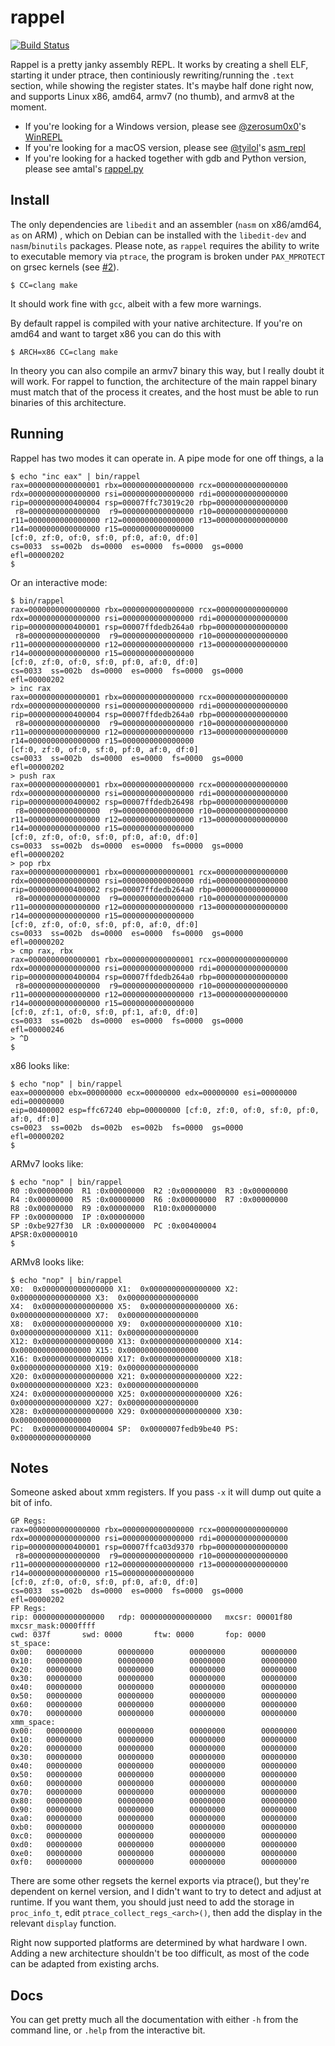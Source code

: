 # rappel

[![Build Status](https://dev.azure.com/yrp604/rappel/_apis/build/status/yrp604.rappel?branchName=master)](https://dev.azure.com/yrp604/rappel/_build/latest?definitionId=1&branchName=master)

Rappel is a pretty janky assembly REPL. It works by creating a shell ELF, starting it under ptrace, then continiously rewriting/running the `.text` section, while showing the register states. It's maybe half done right now, and supports Linux x86, amd64, armv7 (no thumb), and armv8 at the moment.

* If you're looking for a Windows version, please see [@zerosum0x0](https://twitter.com/zerosum0x0)'s [WinREPL](https://github.com/zerosum0x0/WinREPL)
* If you're looking for a macOS version, please see [@tyilol](https://twitter.com/tyilol)'s [asm_repl](https://github.com/Tyilo/asm_repl)
* If you're looking for a hacked together with gdb and Python version, please see amtal's [rappel.py](https://gist.github.com/amtal/c457176af7f8770e0ad519aadc86013c/)

## Install

The only dependencies are `libedit` and an assembler (`nasm` on x86/amd64, `as` on ARM) , which on Debian can be installed with the `libedit-dev` and `nasm`/`binutils` packages. Please note, as `rappel` requires the ability to write to executable memory via `ptrace`, the program is broken under `PAX_MPROTECT` on grsec kernels (see [#2](https://github.com/yrp604/rappel/issues/2)).

```
$ CC=clang make
```

It should work fine with `gcc`, albeit with a few more warnings.

By default rappel is compiled with your native architecture. If you're on amd64 and want to target x86 you can do this with

```
$ ARCH=x86 CC=clang make
```

In theory you can also compile an armv7 binary this way, but I really doubt it will work. For rappel to function, the architecture of the main rappel binary must match that of the process it creates, and the host must be able to run binaries of this architecture.

## Running

Rappel has two modes it can operate in. A pipe mode for one off things, a la

```
$ echo "inc eax" | bin/rappel
rax=0000000000000001 rbx=0000000000000000 rcx=0000000000000000
rdx=0000000000000000 rsi=0000000000000000 rdi=0000000000000000
rip=0000000000400004 rsp=00007ffc73019c20 rbp=0000000000000000
 r8=0000000000000000  r9=0000000000000000 r10=0000000000000000
r11=0000000000000000 r12=0000000000000000 r13=0000000000000000
r14=0000000000000000 r15=0000000000000000
[cf:0, zf:0, of:0, sf:0, pf:0, af:0, df:0]
cs=0033  ss=002b  ds=0000  es=0000  fs=0000  gs=0000            efl=00000202
$
```

Or an interactive mode:

```
$ bin/rappel
rax=0000000000000000 rbx=0000000000000000 rcx=0000000000000000
rdx=0000000000000000 rsi=0000000000000000 rdi=0000000000000000
rip=0000000000400001 rsp=00007ffdedb264a0 rbp=0000000000000000
 r8=0000000000000000  r9=0000000000000000 r10=0000000000000000
r11=0000000000000000 r12=0000000000000000 r13=0000000000000000
r14=0000000000000000 r15=0000000000000000
[cf:0, zf:0, of:0, sf:0, pf:0, af:0, df:0]
cs=0033  ss=002b  ds=0000  es=0000  fs=0000  gs=0000            efl=00000202
> inc rax
rax=0000000000000001 rbx=0000000000000000 rcx=0000000000000000
rdx=0000000000000000 rsi=0000000000000000 rdi=0000000000000000
rip=0000000000400004 rsp=00007ffdedb264a0 rbp=0000000000000000
 r8=0000000000000000  r9=0000000000000000 r10=0000000000000000
r11=0000000000000000 r12=0000000000000000 r13=0000000000000000
r14=0000000000000000 r15=0000000000000000
[cf:0, zf:0, of:0, sf:0, pf:0, af:0, df:0]
cs=0033  ss=002b  ds=0000  es=0000  fs=0000  gs=0000            efl=00000202
> push rax
rax=0000000000000001 rbx=0000000000000000 rcx=0000000000000000
rdx=0000000000000000 rsi=0000000000000000 rdi=0000000000000000
rip=0000000000400002 rsp=00007ffdedb26498 rbp=0000000000000000
 r8=0000000000000000  r9=0000000000000000 r10=0000000000000000
r11=0000000000000000 r12=0000000000000000 r13=0000000000000000
r14=0000000000000000 r15=0000000000000000
[cf:0, zf:0, of:0, sf:0, pf:0, af:0, df:0]
cs=0033  ss=002b  ds=0000  es=0000  fs=0000  gs=0000            efl=00000202
> pop rbx
rax=0000000000000001 rbx=0000000000000001 rcx=0000000000000000
rdx=0000000000000000 rsi=0000000000000000 rdi=0000000000000000
rip=0000000000400002 rsp=00007ffdedb264a0 rbp=0000000000000000
 r8=0000000000000000  r9=0000000000000000 r10=0000000000000000
r11=0000000000000000 r12=0000000000000000 r13=0000000000000000
r14=0000000000000000 r15=0000000000000000
[cf:0, zf:0, of:0, sf:0, pf:0, af:0, df:0]
cs=0033  ss=002b  ds=0000  es=0000  fs=0000  gs=0000            efl=00000202
> cmp rax, rbx
rax=0000000000000001 rbx=0000000000000001 rcx=0000000000000000
rdx=0000000000000000 rsi=0000000000000000 rdi=0000000000000000
rip=0000000000400004 rsp=00007ffdedb264a0 rbp=0000000000000000
 r8=0000000000000000  r9=0000000000000000 r10=0000000000000000
r11=0000000000000000 r12=0000000000000000 r13=0000000000000000
r14=0000000000000000 r15=0000000000000000
[cf:0, zf:1, of:0, sf:0, pf:1, af:0, df:0]
cs=0033  ss=002b  ds=0000  es=0000  fs=0000  gs=0000            efl=00000246
> ^D
$
```

x86 looks like:
```
$ echo "nop" | bin/rappel
eax=00000000 ebx=00000000 ecx=00000000 edx=00000000 esi=00000000 edi=00000000
eip=00400002 esp=ffc67240 ebp=00000000 [cf:0, zf:0, of:0, sf:0, pf:0, af:0, df:0]
cs=0023  ss=002b  ds=002b  es=002b  fs=0000  gs=0000            efl=00000202
$
```

ARMv7 looks like:
```
$ echo "nop" | bin/rappel
R0 :0x00000000	R1 :0x00000000	R2 :0x00000000	R3 :0x00000000
R4 :0x00000000	R5 :0x00000000	R6 :0x00000000	R7 :0x00000000
R8 :0x00000000	R9 :0x00000000	R10:0x00000000
FP :0x00000000	IP :0x00000000
SP :0xbe927f30	LR :0x00000000	PC :0x00400004
APSR:0x00000010
$
```

ARMv8 looks like:
```
$ echo "nop" | bin/rappel
X0:  0x0000000000000000	X1:  0x0000000000000000	X2:  0x0000000000000000	X3:  0x0000000000000000
X4:  0x0000000000000000	X5:  0x0000000000000000	X6:  0x0000000000000000	X7:  0x0000000000000000
X8:  0x0000000000000000	X9:  0x0000000000000000	X10: 0x0000000000000000	X11: 0x0000000000000000
X12: 0x0000000000000000	X13: 0x0000000000000000	X14: 0x0000000000000000	X15: 0x0000000000000000
X16: 0x0000000000000000	X17: 0x0000000000000000	X18: 0x0000000000000000	X19: 0x0000000000000000
X20: 0x0000000000000000	X21: 0x0000000000000000	X22: 0x0000000000000000	X23: 0x0000000000000000
X24: 0x0000000000000000	X25: 0x0000000000000000	X26: 0x0000000000000000	X27: 0x0000000000000000
X28: 0x0000000000000000	X29: 0x0000000000000000	X30: 0x0000000000000000
PC:  0x0000000000400004	SP:  0x0000007fedb9be40	PS:  0x0000000000000000
```

## Notes
Someone asked about xmm registers. If you pass `-x` it will dump out quite a bit of info.

```
GP Regs:
rax=0000000000000000 rbx=0000000000000000 rcx=0000000000000000
rdx=0000000000000000 rsi=0000000000000000 rdi=0000000000000000
rip=0000000000400001 rsp=00007ffca03d9370 rbp=0000000000000000
 r8=0000000000000000  r9=0000000000000000 r10=0000000000000000
r11=0000000000000000 r12=0000000000000000 r13=0000000000000000
r14=0000000000000000 r15=0000000000000000
[cf:0, zf:0, of:0, sf:0, pf:0, af:0, df:0]
cs=0033  ss=002b  ds=0000  es=0000  fs=0000  gs=0000            efl=00000202
FP Regs:
rip: 0000000000000000   rdp: 0000000000000000   mxcsr: 00001f80 mxcsr_mask:0000ffff
cwd: 037f       swd: 0000       ftw: 0000       fop: 0000
st_space:
0x00:   00000000        00000000        00000000        00000000
0x10:   00000000        00000000        00000000        00000000
0x20:   00000000        00000000        00000000        00000000
0x30:   00000000        00000000        00000000        00000000
0x40:   00000000        00000000        00000000        00000000
0x50:   00000000        00000000        00000000        00000000
0x60:   00000000        00000000        00000000        00000000
0x70:   00000000        00000000        00000000        00000000
xmm_space:
0x00:   00000000        00000000        00000000        00000000
0x10:   00000000        00000000        00000000        00000000
0x20:   00000000        00000000        00000000        00000000
0x30:   00000000        00000000        00000000        00000000
0x40:   00000000        00000000        00000000        00000000
0x50:   00000000        00000000        00000000        00000000
0x60:   00000000        00000000        00000000        00000000
0x70:   00000000        00000000        00000000        00000000
0x80:   00000000        00000000        00000000        00000000
0x90:   00000000        00000000        00000000        00000000
0xa0:   00000000        00000000        00000000        00000000
0xb0:   00000000        00000000        00000000        00000000
0xc0:   00000000        00000000        00000000        00000000
0xd0:   00000000        00000000        00000000        00000000
0xe0:   00000000        00000000        00000000        00000000
0xf0:   00000000        00000000        00000000        00000000
```

There are some other regsets the kernel exports via ptrace(), but they're dependent on kernel version, and I didn't want to try to detect and adjust at runtime. If you want them, you should just need to add the storage in `proc_info_t`, edit `ptrace_collect_regs_<arch>()`, then add the display in the relevant `display` function.

Right now supported platforms are determined by what hardware I own. Adding a new architecture shouldn't be too difficult, as most of the code can be adapted from existing archs.

## Docs

You can get pretty much all the documentation with either `-h` from the command line, or `.help` from the interactive bit.

